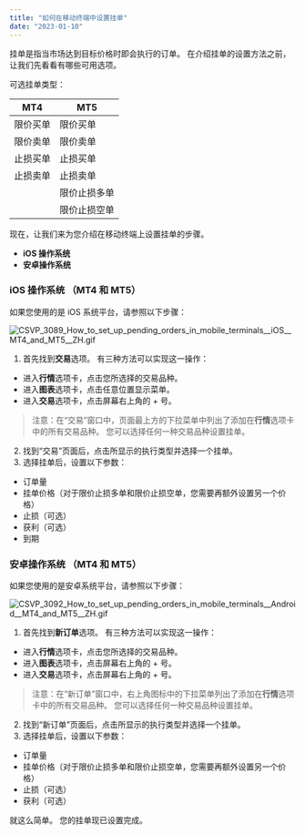 ```yaml
---
title: "如何在移动终端中设置挂单"
date: "2023-01-10"
---
```


挂单是指当市场达到目标价格时即会执行的订单。 在介绍挂单的设置方法之前，让我们先看看有哪些可用选项。

可选挂单类型：

| **MT4** | **MT5** |
| --- | --- |
| 限价买单 | 限价买单 |
| 限价卖单 | 限价卖单 |
| 止损买单 | 止损买单 |
| 止损卖单 | 止损卖单 |
|   | 限价止损多单 |
|   | 限价止损空单 |

现在，让我们来为您介绍在移动终端上设置挂单的步骤。

- **iOS 操作系统**
- **安卓操作系统**

### iOS 操作系统 （MT4 和 MT5）

如果您使用的是 iOS 系统平台，请参照以下步骤：

![CSVP_3089_How_to_set_up_pending_orders_in_mobile_terminals__iOS__MT4_and_MT5__ZH.gif](https://get.exness.help/hc/article_attachments/7108426608658/CSVP_3089_How_to_set_up_pending_orders_in_mobile_terminals__iOS__MT4_and_MT5__ZH.gif)

1. 首先找到**交易**选项。 有三种方法可以实现这一操作：

- 进入**行情**选项卡，点击您所选择的交易品种。
- 进入**图表**选项卡，点击任意位置显示菜单。
- 进入**交易**选项卡，点击屏幕右上角的 + 号。

> 注意：在“交易”窗口中，页面最上方的下拉菜单中列出了添加在**行情**选项卡中的所有交易品种。 您可以选择任何一种交易品种设置挂单。

2. 找到“交易”页面后，点击所显示的执行类型并选择一个挂单。
3. 选择挂单后，设置以下参数：

- 订单量
- 挂单价格（对于限价止损多单和限价止损空单，您需要再额外设置另一个价格）
- 止损（可选）
- 获利（可选）
- 到期

### 安卓操作系统 （MT4 和 MT5）

如果您使用的是安卓系统平台，请参照以下步骤：

![CSVP_3092_How_to_set_up_pending_orders_in_mobile_terminals__Android__MT4_and_MT5__ZH.gif](https://get.exness.help/hc/article_attachments/7108435023506/CSVP_3092_How_to_set_up_pending_orders_in_mobile_terminals__Android__MT4_and_MT5__ZH.gif)

1. 首先找到**新订单**选项。 有三种方法可以实现这一操作：

- 进入**行情**选项卡，点击您所选择的交易品种。
- 进入**图表**选项卡，点击屏幕右上角的 + 号。
- 进入**交易**选项卡，点击屏幕右上角的 + 号。

> 注意：在“新订单”窗口中，右上角图标中的下拉菜单列出了添加在**行情**选项卡中的所有交易品种。 您可以选择任何一种交易品种设置挂单。

2. 找到“新订单”页面后，点击所显示的执行类型并选择一个挂单。
3. 选择挂单后，设置以下参数：

- 订单量
- 挂单价格（对于限价止损多单和限价止损空单，您需要再额外设置另一个价格）
- 止损（可选）
- 获利（可选）

就这么简单。 您的挂单现已设置完成。
